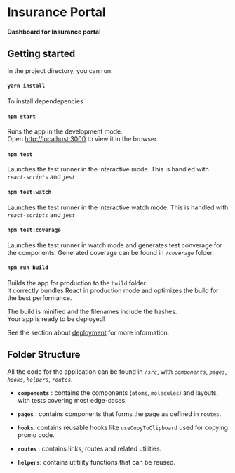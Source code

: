 # Insurance Portal

**Dashboard for Insurance portal**

## Getting started

In the project directory, you can run:

#### `yarn install`

To install dependepencies

#### `npm start`

Runs the app in the development mode.\
Open [http://localhost:3000](http://localhost:3000) to view it in the browser.

#### `npm test`

Launches the test runner in the interactive mode. This is handled with _`react-scripts`_ and _`jest`_

#### `npm test:watch`

Launches the test runner in the interactive watch mode. This is handled with _`react-scripts`_ and _`jest`_

#### `npm test:coverage`

Launches the test runner in watch mode and generates test converage for the components. Generated coverage can be found in _`/coverage`_ folder.

#### `npm run build`

Builds the app for production to the `build` folder.\
It correctly bundles React in production mode and optimizes the build for the best performance.

The build is minified and the filenames include the hashes.\
Your app is ready to be deployed!

See the section about [deployment](https://facebook.github.io/create-react-app/docs/deployment) for more information.

## Folder Structure

All the code for the application can be found in _`/src`_, with _`components`_, _`pages`_, _`hooks`_, _`helpers`_, _`routes`_.

- **`components`** : contains the components (`atoms`, `molecules`) and layouts, with tests covering most edge-cases.

- **`pages`** : contains components that forms the page as defined in `routes`.

- **`hooks`**: contains reusable hooks like `useCopyToClipboard` used for copying promo code.

- **`routes`** : contains links, routes and related utilities.

- **`helpers`**: contains utitility functions that can be reused.
